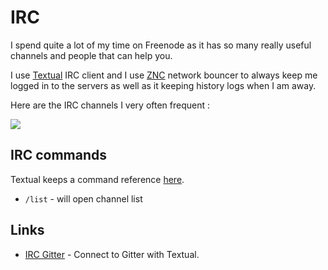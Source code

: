 # IRC
I spend quite a lot of my time on Freenode as it has so many really useful channels and people that can help you.

I use [Textual](https://www.codeux.com/textual/ "Textual") IRC client and I use [ZNC](http://www.wikiwand.com/en/ZNC) network bouncer to always keep me logged in to the servers as well as it keeping history logs when I am away. 

Here are the IRC channels I very often frequent :

![](https://i.imgur.com/mRizII9.png)

## IRC commands  
Textual keeps a command reference [here](https://help.codeux.com/textual/Command-Reference.kb).
- `/list` - will open channel list

## Links
- [IRC Gitter](https://irc.gitter.im/) - Connect to Gitter with Textual.